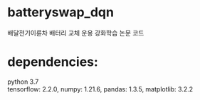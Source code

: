 # batteryswap_dqn
배달전기이륜차 배터리 교체 운용 강화학습 논문 코드  

# dependencies:  
python 3.7  
tensorflow: 2.2.0, numpy: 1.21.6, pandas: 1.3.5, matplotlib: 3.2.2  

